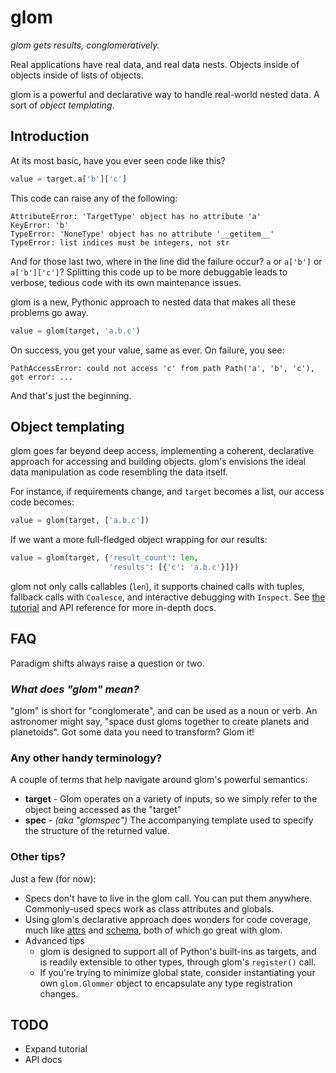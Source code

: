 # glom

*glom gets results, conglomeratively.*

Real applications have real data, and real data nests. Objects inside
of objects inside of lists of objects.

glom is a powerful and declarative way to handle real-world nested
data. A sort of *object templating*.

## Introduction

At its most basic, have you ever seen code like this?

```python
value = target.a['b']['c']
```

This code can raise any of the following:

```
AttributeError: 'TargetType' object has no attribute 'a'
KeyError: 'b'
TypeError: 'NoneType' object has no attribute '__getitem__'
TypeError: list indices must be integers, not str
```

And for those last two, where in the line did the failure occur? `a`
or `a['b']` or `a['b']['c']`? Splitting this code up to be more
debuggable leads to verbose, tedious code with its own maintenance
issues.

glom is a new, Pythonic approach to nested data that makes all these
problems go away.

```python
value = glom(target, 'a.b.c')
```

On success, you get your value, same as ever. On failure, you see:

```
PathAccessError: could not access 'c' from path Path('a', 'b', 'c'), got error: ...
```

And that's just the beginning.

## Object templating

glom goes far beyond deep access, implementing a coherent, declarative
approach for accessing and building objects. glom's envisions the
ideal data manipulation as code resembling the data itself.

For instance, if requirements change, and `target` becomes a list, our
access code becomes:

```python
value = glom(target, ['a.b.c'])
```

If we want a more full-fledged object wrapping for our results:

```python
value = glom(target, {'result_count': len,
                      'results': [{'c': 'a.b.c'}]})
```

glom not only calls callables (`len`), it supports chained calls with
tuples, fallback calls with `Coalesce`, and interactive debugging with
`Inspect`. See [the tutorial](https://github.com/mahmoud/glom/blob/master/glom/tutorial.py)
and API reference for more in-depth docs.

## FAQ

Paradigm shifts always raise a question or two.

### *What does "glom" mean?*

"glom" is short for "conglomerate", and can be used as a noun or
verb. An astronomer might say, "space dust gloms together to create
planets and planetoids". Got some data you need to transform? Glom it!

### Any other handy terminology?

A couple of terms that help navigate around glom's powerful semantics:

* **target** - Glom operates on a variety of inputs, so we simply
  refer to the object being accessed as the "target"
* **spec** - *(aka "glomspec")* The accompanying template used to
  specify the structure of the returned value.

### Other tips?

Just a few (for now):

* Specs don't have to live in the glom call. You can put them
  anywhere. Commonly-used specs work as class attributes and globals.
* Using glom's declarative approach does wonders for code coverage,
  much like [attrs](https://github.com/python-attrs/attrs) and
  [schema](https://github.com/keleshev/schema), both of which go great
  with glom.
* Advanced tips
    * glom is designed to support all of Python's built-ins as targets,
      and is readily extensible to other types, through glom's
      `register()` call.
    * If you're trying to minimize global state, consider
      instantiating your own `glom.Glommer` object to encapsulate any
      type registration changes.

## TODO

* Expand tutorial
* API docs
